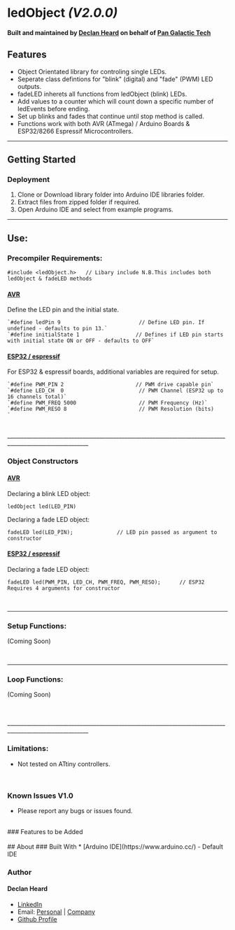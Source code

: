 # ledObject *(V2.0.0)*
#### Built and maintained by [Declan Heard](mailto:pangalactictech@gmail.com "Email me!") on behalf of [Pan Galactic Tech](https://PanGalacticTech.com)

## Features
* Object Orientated library for controling single LEDs.
* Seperate class defintions for "blink" (digital) and "fade" (PWM) LED outputs.
* fadeLED inherets all functions from ledObject (blink) LEDs.
* Add values to a counter which will count down a specific number of ledEvents before ending.
* Set up blinks and fades that continue until stop method is called.
* Functions work with both AVR (ATmega) / Arduino Boards & ESP32/8266 Espressif Microcontrollers.

___________________________________________________________________________________________________________

## Getting Started
### Deployment
1. Clone or Download library folder into Arduino IDE libraries folder.
2. Extract files from zipped folder if required.
3. Open Arduino IDE and select from example programs.

___________________________________________________________________________________________________________

## Use:

### Precompiler Requirements:

`#include <ledObject.h>   // Libary include N.B.This includes both ledObject & fadeLED methods `


#### <u>AVR</u>
Define the LED pin and the initial state.

	`#define ledPin 9                         // Define LED pin. If undefined - defaults to pin 13.`
	`#define initialState 1                  // Defines if LED pin starts with initial state ON or OFF - defaults to OFF`

#### <u>ESP32 / espressif</u>
For ESP32 & espressif boards, additional variables are required for setup.

	`#define PWM_PIN 2                       // PWM drive capable pin`
	`#define LED_CH  0                        // PWM Channel (ESP32 up to 16 channels total)`
	`#define PWM_FREQ 5000                    // PWM Frequency (Hz)`
	`#define PWM_RESO 8                       // PWM Resolution (bits)       ` 

<br>
___________________________________________________________________________________________________________

### Object Constructors

#### <u>AVR</u>
Declaring a blink LED object:

`ledObject led(LED_PIN) `

Declaring a fade LED object:

`fadeLED led(LED_PIN);      		// LED pin passed as argument to constructor `

#### <u>ESP32 / espressif</u>
Declaring a fade LED object:

`fadeLED led(PWM_PIN, LED_CH, PWM_FREQ, PWM_RESO);      // ESP32 Requires 4 arguments for constructor`

<br>

___________________________________________________________________________________________________________

### Setup Functions:

 (Coming Soon)

<br>

___________________________________________________________________________________________________________

### Loop Functions:

 (Coming Soon)


<br>
<br>
___________________________________________________________________________________________________________

### Limitations:
- Not tested on ATtiny controllers. 


<br>

### Known Issues V1.0
  - Please report any bugs or issues found.

<br>
### Features to be Added 

<br>
<br>
## About
### Built With
* [Arduino IDE](https://www.arduino.cc/) - Default IDE


### Author
#### Declan Heard
* [LinkedIn](https://www.linkedin.com/in/declan-heard-91103b58/)
* Email: [Personal](mailto:dec.h38@gmail.com "dec.h38@gmail.com") | [Company](mailto:PanGalacticTech@gmail.com "PanGalacticTech@gmail.com")
* [Github Profile](https://github.com/PanGalacticTech)
